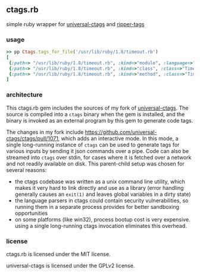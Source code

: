 ## ctags.rb

simple ruby wrapper for [universal-ctags](https://github.com/universal-ctags/ctags) and [ripper-tags](https://github.com/tmm1/ripper-tags)

### usage

``` ruby
>> pp Ctags.tags_for_file('/usr/lib/ruby/1.8/timeout.rb')
[
 {:path=> "/usr/lib/ruby/1.8/timeout.rb", :kind=>"module", :language=>"Ruby", :pattern=>"module Timeout", :name=>"Timeout", :line=>30},
 {:path=> "/usr/lib/ruby/1.8/timeout.rb", :kind=>"class", :class=>"Timeout", :language=>"Ruby", :pattern=>"class Error < Interrupt", :name=>"Error", :line=>35},
 {:path=> "/usr/lib/ruby/1.8/timeout.rb", :kind=>"method", :class=>"Timeout", :language=>"Ruby", :pattern=>"def timeout(sec, klass = nil)", :name=>"timeout", :line=>52},
]
```

### architecture

This ctags.rb gem includes the sources of my fork of [universal-ctags](https://github.com/tmm1/ctags). The source is compiled into a `ctags` binary when the gem is installed, and the binary is invoked as an external program by this gem to generate code tags.

The changes in my fork include https://github.com/universal-ctags/ctags/pull/1071, which adds an interactive mode. In this mode, a single long-running instance of `ctags` can be used to generate tags for various inputs by sending it json commands over a pipe. Code can also be streamed into `ctags` over stdin, for cases where it is fetched over a network and not readily available on disk. This parent-child setup was chosen for several reasons:

- the ctags codebase was written as a unix command line utility, which makes it very hard to link directly and use as a library (error handling generally causes an `exit(1)` and leaves global variables in a dirty state)
- the language parsers in ctags could contain security vulnerabilities, so running them in a separate process provides for better sandboxing opportunities
- on some platforms (like win32), process bootup cost is very expensive. using a single long-running ctags invocation eliminates this overhead.

### license

ctags.rb is licensed under the MIT license.

universal-ctags is licensed under the GPLv2 license.
